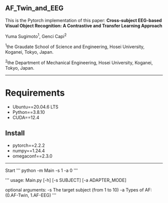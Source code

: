 ## AF_Twin_and_EEG
This is the Pytorch implementation of this paper: **Cross-subject EEG-based Visual Object Recognition: A Contrastive and Transfer Learning Approach**
	
Yuma Sugimoto<sup>1</sup>, Genci Capi<sup>2</sup>

<sup>1</sup>the Graudate School of Science and Engineering, Hosei University, Koganei, Tokyo, Japan.

<sup>2</sup>the Department of Mechanical Engineering, Hosei University, Koganei, Tokyo, Japan.
***
# Requirements
* Ubuntu==20.04.6 LTS
* Python==3.8.10
* CUDA==12.4
## Install
* pytorch==2.2.2
* numpy==1.24.4
* omegaconf==2.3.0

***
Start
'''
python -m Main -s 1 -a 0
'''

'''
usage: Main.py [-h] [-s SUBJECT] [-a ADAPTER_MODE]

optional arguments:
  -s The target subject (from 1 to 10)
  -a Types of AF: (0.AF-Twin, 1.AF-EEG)
'''

